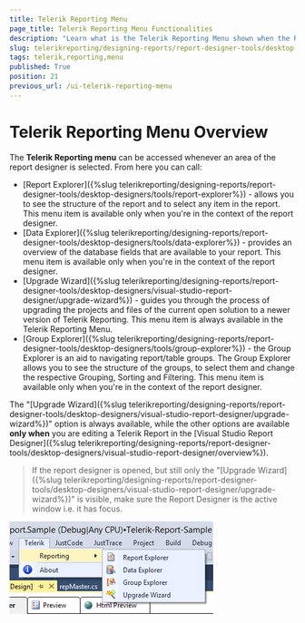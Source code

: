 ```yaml
---
title: Telerik Reporting Menu
page_title: Telerik Reporting Menu Functionalities 
description: "Learn what is the Telerik Reporting Menu shown when the Reporting Visual Studio extension is expaned and what functionalities it offers."
slug: telerikreporting/designing-reports/report-designer-tools/desktop-designers/visual-studio-report-designer/telerik-reporting-menu
tags: telerik,reporting,menu
published: True
position: 21
previous_url: /ui-telerik-reporting-menu
---
```


# Telerik Reporting Menu Overview

The __Telerik Reporting menu__ can be accessed whenever an area of the report designer is selected. From here you can call:

* [Report Explorer]({%slug telerikreporting/designing-reports/report-designer-tools/desktop-designers/tools/report-explorer%}) - allows you to see the structure of the report and to select any item in the report. This menu item is available only when you're in the context of the report designer.
* [Data Explorer]({%slug telerikreporting/designing-reports/report-designer-tools/desktop-designers/tools/data-explorer%}) - provides an overview of the database fields that are available to your report. This menu item is available only when you're in the context of the report designer.
* [Upgrade Wizard]({%slug telerikreporting/designing-reports/report-designer-tools/desktop-designers/visual-studio-report-designer/upgrade-wizard%}) - guides you through the process of upgrading the projects and files of the current open solution to a newer version of Telerik Reporting. This menu item is always available in the Telerik Reporting Menu.
* [Group Explorer]({%slug telerikreporting/designing-reports/report-designer-tools/desktop-designers/tools/group-explorer%}) - the Group Explorer is an aid to navigating report/table groups. The Group Explorer allows you to see the structure of the groups, to select them and change the respective Grouping, Sorting and Filtering. This menu item is available only when you're in the context of the report designer.

The "[Upgrade Wizard]({%slug telerikreporting/designing-reports/report-designer-tools/desktop-designers/visual-studio-report-designer/upgrade-wizard%})" option is always available, while the other options are available __only when__ you are editing a Telerik Report in the [Visual Studio Report Designer]({%slug telerikreporting/designing-reports/report-designer-tools/desktop-designers/visual-studio-report-designer/overview%}).

> If the report designer is opened, but still only the "[Upgrade Wizard]({%slug telerikreporting/designing-reports/report-designer-tools/desktop-designers/visual-studio-report-designer/upgrade-wizard%})" is visible, make sure the Report Designer is the active window i.e. it has focus.

![Menu shown when the Reporting Visual Studio extension is expanded.](images/TelerikVSMenu.png)
